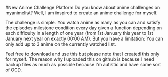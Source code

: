 #New Anime Challenge Platform
Do you know about anime challenges on myanimelist? Well, I am inspired to create an anime challenge for myself.

The challenge is simple. You watch anime as many as you can and satisfy the episodes milestone condition every day given a function depending on each difficulty in a length of one year (from 1st January this year to 1st January next year on exactly 00:00 AM).
But you have a limitation: You can only add up to 3 anime on the currently watched list.

Feel free to download and use this but please note that I created this only for myself. The reason why I uploaded this on github is because I need backup files as much as possible because I'm autistic and have some sort of OCD.
